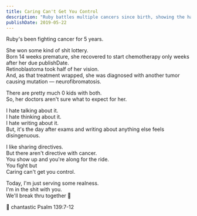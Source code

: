 ```yaml
---
title: Caring Can't Get You Control
description: "Ruby battles multiple cancers since birth, showing the harsh reality that caring doesn't grant control. Together, we face life's challenges with hope."
publishDate: 2019-05-22
---
```


Ruby's been fighting cancer for 5 years.

She won some kind of shit lottery.  
Born 14 weeks premature, she recovered to start chemotherapy only weeks after her due publishDate.  
Retinoblastoma took half of her vision.  
And, as that treatment wrapped, she was diagnosed with another tumor causing mutation — neurofibromatosis.

There are pretty much 0 kids with both.  
So, her doctors aren't sure what to expect for her.

I hate talking about it.  
I hate thinking about it.  
I hate writing about it.  
But, it's the day after exams and writing about anything else feels disingenuous.

I like sharing directives.  
But there aren't directive with cancer.  
You show up and you're along for the ride.  
You fight but  
Caring can't get you control.

Today, I'm just serving some realness.  
I'm in the shit with you.  
We'll break thru together 🤗

🏥 chantastic
Psalm 139:7-12
